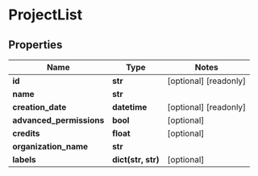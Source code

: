 # ProjectList

## Properties
Name | Type | Notes
------------ | ------------- | -------------
**id** | **str** | [optional] [readonly]
**name** | **str** |
**creation_date** | **datetime** | [optional] [readonly]
**advanced_permissions** | **bool** | [optional]
**credits** | **float** | [optional]
**organization_name** | **str** |
**labels** | **dict(str, str)** | [optional]


